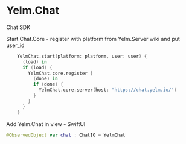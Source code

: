 # Yelm.Chat
 Chat SDK 

Start Chat.Core - register with platform from Yelm.Server wiki and put user_id 

```swift
    YelmChat.start(platform: platform, user: user) {
      (load) in
      if (load) {
        YelmChat.core.register {
          (done) in
          if (done) {
            YelmChat.core.server(host: "https://chat.yelm.io/")
          }
        }
      }
    }
```
Add Yelm.Chat in view - SwiftUI

```swift
@ObservedObject var chat : ChatIO = YelmChat
```
